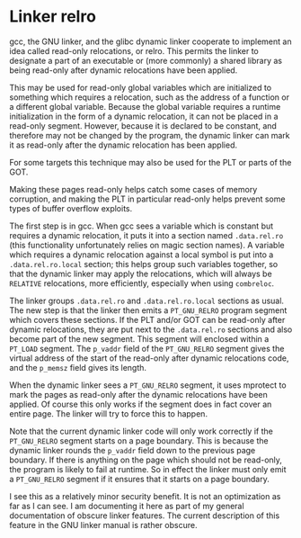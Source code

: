 # Linker relro

gcc, the GNU linker, and the glibc dynamic linker cooperate to implement an
idea called read-only relocations, or relro. This permits the linker to
designate a part of an executable or (more commonly) a shared library as being
read-only after dynamic relocations have been applied.

This may be used for read-only global variables which are initialized to
something which requires a relocation, such as the address of a function or a
different global variable. Because the global variable requires a runtime
initialization in the form of a dynamic relocation, it can not be placed in a
read-only segment. However, because it is declared to be constant, and
therefore may not be changed by the program, the dynamic linker can mark it as
read-only after the dynamic relocation has been applied.

For some targets this technique may also be used for the PLT or parts of the
GOT.

Making these pages read-only helps catch some cases of memory corruption, and
making the PLT in particular read-only helps prevent some types of buffer
overflow exploits.

The first step is in gcc. When gcc sees a variable which is constant but
requires a dynamic relocation, it puts it into a section named `.data.rel.ro`
(this functionality unfortunately relies on magic section names). A variable
which requires a dynamic relocation against a local symbol is put into a
`.data.rel.ro.local` section; this helps group such variables together, so that
the dynamic linker may apply the relocations, which will always be `RELATIVE`
relocations, more efficiently, especially when using `combreloc`.

The linker groups `.data.rel.ro` and `.data.rel.ro.local` sections as usual.
The new step is that the linker then emits a `PT_GNU_RELRO` program segment
which covers these sections. If the PLT and/or GOT can be read-only after
dynamic relocations, they are put next to the `.data.rel.ro` sections and also
become part of the new segment. This segment will enclosed within a `PT_LOAD`
segment.  The `p_vaddr` field of the `PT_GNU_RELRO` segment gives the virtual
address of the start of the read-only after dynamic relocations code, and the
`p_memsz` field gives its length.

When the dynamic linker sees a `PT_GNU_RELRO` segment, it uses mprotect to mark
the pages as read-only after the dynamic relocations have been applied. Of
course this only works if the segment does in fact cover an entire page. The
linker will try to force this to happen.

Note that the current dynamic linker code will only work correctly if the
`PT_GNU_RELRO` segment starts on a page boundary. This is because the dynamic
linker rounds the `p_vaddr` field down to the previous page boundary. If there is
anything on the page which should not be read-only, the program is likely to
fail at runtime. So in effect the linker must only emit a `PT_GNU_RELRO`
segment if it ensures that it starts on a page boundary.

I see this as a relatively minor security benefit. It is not an optimization as
far as I can see. I am documenting it here as part of my general documentation
of obscure linker features. The current description of this feature in the GNU
linker manual is rather obscure.

